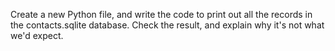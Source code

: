 Create a new Python file, and write the code to print out all the records in the contacts.sqlite database.
Check the result, and explain why it's not what we'd expect.
